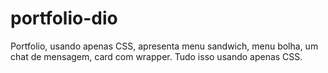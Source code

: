 # portfolio-dio
Portfolio, usando apenas CSS, apresenta menu sandwich, menu bolha, um chat de mensagem, card com wrapper. Tudo isso usando apenas CSS. 
